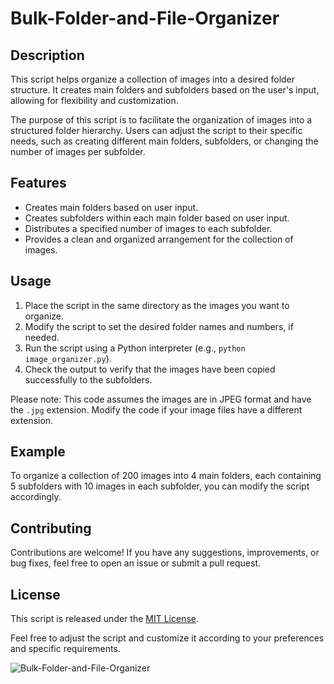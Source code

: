 # Bulk-Folder-and-File-Organizer

## Description
This script helps organize a collection of images into a desired folder structure. It creates main folders and subfolders based on the user's input, allowing for flexibility and customization.

The purpose of this script is to facilitate the organization of images into a structured folder hierarchy. Users can adjust the script to their specific needs, such as creating different main folders, subfolders, or changing the number of images per subfolder.

## Features
- Creates main folders based on user input.
- Creates subfolders within each main folder based on user input.
- Distributes a specified number of images to each subfolder.
- Provides a clean and organized arrangement for the collection of images.


## Usage
1. Place the script in the same directory as the images you want to organize.
2. Modify the script to set the desired folder names and numbers, if needed.
3. Run the script using a Python interpreter (e.g., `python image_organizer.py`).
4. Check the output to verify that the images have been copied successfully to the subfolders.

Please note: This code assumes the images are in JPEG format and have the `.jpg` extension. Modify the code if your image files have a different extension.

## Example
To organize a collection of 200 images into 4 main folders, each containing 5 subfolders with 10 images in each subfolder, you can modify the script accordingly.

## Contributing
Contributions are welcome! If you have any suggestions, improvements, or bug fixes, feel free to open an issue or submit a pull request.

## License
This script is released under the [MIT License](https://opensource.org/licenses/MIT).

Feel free to adjust the script and customize it according to your preferences and specific requirements.

![Bulk-Folder-and-File-Organizer](https://github.com/ShaonPro/Bulk-Folder-And-File-Organizer/assets/81785311/aa12912a-6053-4ab3-834b-a829a99a2b7f)
